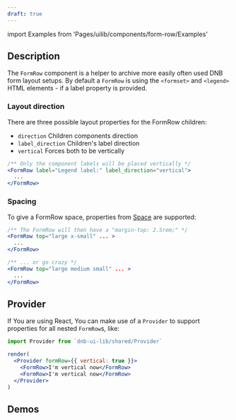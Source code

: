 ```yaml
---
draft: true
---
```


import Examples from 'Pages/uilib/components/form-row/Examples'

## Description

The `FormRow` component is a helper to archive more easily often used DNB form layout setups. By default a `FormRow` is using the `<formset>` and `<legend>` HTML elements - if a label property is provided.

### Layout direction

There are three possible layout properties for the FormRow children:

- `direction` Children components direction
- `label_direction` Children's label direction
- `vertical` Forces both to be vertically

```jsx
/** Only the component labels will be placed vertically */
<FormRow label="Legend label:" label_direction="vertical">
  ...
</FormRow>
```

### Spacing

To give a FormRow space, properties from [Space](/uilib/components/space#tab-properties) are supported:

```jsx
/** The FormRow will then have a "margin-top: 2.5rem;" */
<FormRow top="large x-small" ... >
  ...
</FormRow>

/** ... or go crazy */
<FormRow top="large medium small" ... >
  ...
</FormRow>
```

## Provider

If You are using React, You can make use of a `Provider` to support properties for all nested `FormRow`s, like:

```jsx
import Provider from `dnb-ui-lib/shared/Provider`

render(
  <Provider formRow={{ vertical: true }}>
    <FormRow>I'm vertical now</FormRow>
    <FormRow>I'm vertical now</FormRow>
  </Provider>
)
```

## Demos

<Examples />
